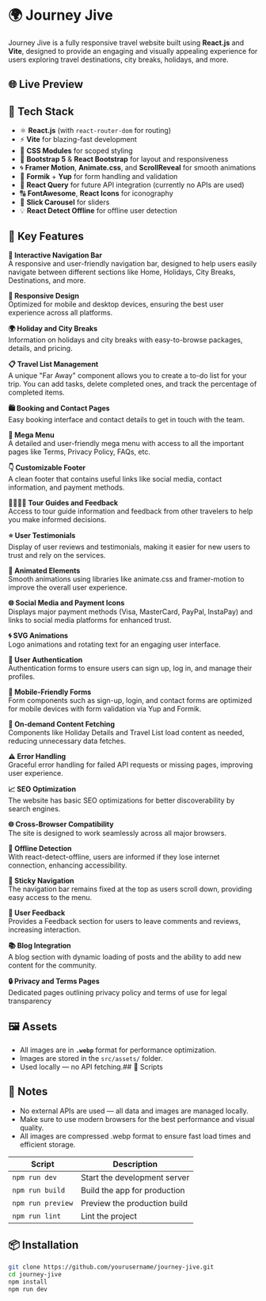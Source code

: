 # 🌍 Journey Jive

Journey Jive is a fully responsive travel website built using **React.js** and **Vite**, designed to provide an engaging and visually appealing experience for users exploring travel destinations, city breaks, holidays, and more.

## 🌐 Live Preview

## 🚀 Tech Stack

- ⚛️ **React.js** (with `react-router-dom` for routing)
- ⚡ **Vite** for blazing-fast development
- 💅 **CSS Modules** for scoped styling
- 🎨 **Bootstrap 5** & **React Bootstrap** for layout and responsiveness
- 🌀 **Framer Motion**, **Animate.css**, and **ScrollReveal** for smooth animations
- 🎯 **Formik** + **Yup** for form handling and validation
- 🔁 **React Query** for future API integration (currently no APIs are used)
- 🔠 **FontAwesome**, **React Icons** for iconography
- 🎡 **Slick Carousel** for sliders
- 💡 **React Detect Offline** for offline user detection

## 🧭 Key Features

**🎯 Interactive Navigation Bar**  
A responsive and user-friendly navigation bar, designed to help users easily navigate between different sections like Home, Holidays, City Breaks, Destinations, and more.

**📱 Responsive Design**  
Optimized for mobile and desktop devices, ensuring the best user experience across all platforms.

**🌍 Holiday and City Breaks**  
Information on holidays and city breaks with easy-to-browse packages, details, and pricing.

**📋 Travel List Management**  
A unique "Far Away" component allows you to create a to-do list for your trip. You can add tasks, delete completed ones, and track the percentage of completed items.

**🛍️ Booking and Contact Pages**  
Easy booking interface and contact details to get in touch with the team.

**📑 Mega Menu**  
A detailed and user-friendly mega menu with access to all the important pages like Terms, Privacy Policy, FAQs, etc.

**👇 Customizable Footer**  
A clean footer that contains useful links like social media, contact information, and payment methods.

**👨‍👩‍👧‍👦 Tour Guides and Feedback**  
Access to tour guide information and feedback from other travelers to help you make informed decisions.

**⭐ User Testimonials**  
Display of user reviews and testimonials, making it easier for new users to trust and rely on the services.

**🎨 Animated Elements**  
Smooth animations using libraries like animate.css and framer-motion to improve the overall user experience.

**🌐 Social Media and Payment Icons**  
Displays major payment methods (Visa, MasterCard, PayPal, InstaPay) and links to social media platforms for enhanced trust.

**🌀 SVG Animations**  
Logo animations and rotating text for an engaging user interface.

**🔐 User Authentication**  
Authentication forms to ensure users can sign up, log in, and manage their profiles.

**📱 Mobile-Friendly Forms**  
Form components such as sign-up, login, and contact forms are optimized for mobile devices with form validation via Yup and Formik.

**🌟 On-demand Content Fetching**  
Components like Holiday Details and Travel List load content as needed, reducing unnecessary data fetches.

**⚠️ Error Handling**  
Graceful error handling for failed API requests or missing pages, improving user experience.

**📈 SEO Optimization**  
The website has basic SEO optimizations for better discoverability by search engines.

**🌐 Cross-Browser Compatibility**  
The site is designed to work seamlessly across all major browsers.

**🚫 Offline Detection**  
With react-detect-offline, users are informed if they lose internet connection, enhancing accessibility.

**📍 Sticky Navigation**  
The navigation bar remains fixed at the top as users scroll down, providing easy access to the menu.

**📝 User Feedback**  
Provides a Feedback section for users to leave comments and reviews, increasing interaction.

**📚 Blog Integration**  
A blog section with dynamic loading of posts and the ability to add new content for the community.

**🔒 Privacy and Terms Pages**  
Dedicated pages outlining privacy policy and terms of use for legal transparency
## 🖼️ Assets
- All images are in **`.webp`** format for performance optimization.
- Images are stored in the `src/assets/` folder.
- Used locally — no API fetching.## 🧪 Scripts
## 📌 Notes
 - No external APIs are used — all data and images are managed locally.
 - Make sure to use modern browsers for the best performance and visual quality.
 - All images are compressed .webp format to ensure fast load times and efficient storage.
 
 | Script        | Description                        |
|---------------|------------------------------------|
| `npm run dev` | Start the development server       |
| `npm run build` | Build the app for production     |
| `npm run preview` | Preview the production build   |
| `npm run lint` | Lint the project                  |

## 📦 Installation

```bash
git clone https://github.com/yourusername/journey-jive.git
cd journey-jive
npm install
npm run dev